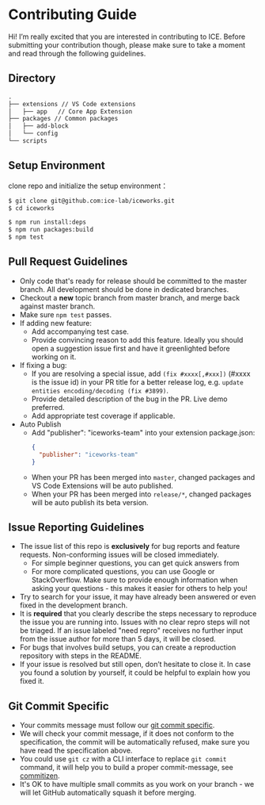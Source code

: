 # Contributing Guide

Hi! I’m really excited that you are interested in contributing to ICE. Before submitting your contribution though, please make sure to take a moment and read through the following guidelines.

## Directory

```md
.
├── extensions // VS Code extensions
│   ├── app   // Core App Extension
├── packages // Common packages
│   ├── add-block
│   └── config
└── scripts
```

## Setup Environment

clone repo and initialize the setup environment：

```bash
$ git clone git@github.com:ice-lab/iceworks.git
$ cd iceworks

$ npm run install:deps
$ npm run packages:build
$ npm test
```

## Pull Request Guidelines

- Only code that's ready for release should be committed to the master branch. All development should be done in dedicated branches.
- Checkout a **new** topic branch from master branch, and merge back against master branch.
- Make sure `npm test` passes.
- If adding new feature:
  - Add accompanying test case.
  - Provide convincing reason to add this feature. Ideally you should open a suggestion issue first and have it greenlighted before working on it.
- If fixing a bug:
  - If you are resolving a special issue, add `(fix #xxxx[,#xxx])` (#xxxx is the issue id) in your PR title for a better release log, e.g. `update entities encoding/decoding (fix #3899)`.
  - Provide detailed description of the bug in the PR. Live demo preferred.
  - Add appropriate test coverage if applicable.
- Auto Publish
  - Add "publisher": "iceworks-team" into your extension package.json:
    ```json
    {
      "publisher": "iceworks-team"
    }
    ```
  - When your PR has been merged into `master`, changed packages and VS Code Extensions will be auto published.
  - When your PR has been merged into `release/*`, changed packages will be auto publish its beta version.

## Issue Reporting Guidelines

- The issue list of this repo is **exclusively** for bug reports and feature requests. Non-conforming issues will be closed immediately.
  - For simple beginner questions, you can get quick answers from
  - For more complicated questions, you can use Google or StackOverflow. Make sure to provide enough information when asking your questions - this makes it easier for others to help you!
- Try to search for your issue, it may have already been answered or even fixed in the development branch.
- It is **required** that you clearly describe the steps necessary to reproduce the issue you are running into. Issues with no clear repro steps will not be triaged. If an issue labeled "need repro" receives no further input from the issue author for more than 5 days, it will be closed.
- For bugs that involves build setups, you can create a reproduction repository with steps in the README.
- If your issue is resolved but still open, don’t hesitate to close it. In case you found a solution by yourself, it could be helpful to explain how you fixed it.

## Git Commit Specific

- Your commits message must follow our [git commit specific](./GIT_COMMIT_SPECIFIC.md).
- We will check your commit message, if it does not conform to the specification, the commit will be automatically refused, make sure you have read the specification above.
- You could use `git cz` with a CLI interface to replace `git commit` command, it will help you to build a proper commit-message, see [commitizen](https://github.com/commitizen/cz-cli).
- It's OK to have multiple small commits as you work on your branch - we will let GitHub automatically squash it before merging.
